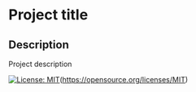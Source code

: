 # Project title

## Description

Project description

[![License: MIT](https://img.shields.io/badge/License-MIT-yellow.svg)](https://opensource.org/licenses/MIT)(https://opensource.org/licenses/MIT)